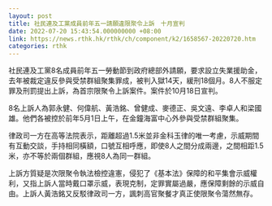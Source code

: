 ```yaml
---
layout: post
title: 社民連及工黨成員前年五一請願違限聚令上訴　十月宣判
date: 2022-07-20 15:43:54.000000000 +08:00
link: https://news.rthk.hk/rthk/ch/component/k2/1658567-20220720.htm
categories: rthk
---
```


社民連及工黨8名成員前年五一勞動節到政府總部外請願，要求設立失業援助金，去年被裁定違反參與受禁群組聚集罪成，被判入獄14天，緩刑18個月。8人不服定罪及刑罰提出上訴，為首宗限聚令上訴案件。案件於10月18日宣判。

8名上訴人為郭永健、何偉航、黃浩銘、曾健成、麥德正、吳文遠、李卓人和梁國雄。他們各被控於前年5月1日上午，在金鐘海富中心外參與受禁群組聚集。

律政司一方在高等法院表示，距離超過1.5米並非金科玉律的唯一考慮，示威期間有互動交談，手持相同橫額，口號互相呼應，即使8人之間分成兩邊，之間相距1.5米，亦不等於兩個群組，應視8人為同一群組。

上訴方質疑是次限聚令執法檢控違憲，侵犯了《基本法》保障的和平集會示威權利，又指上訴人當時戴口罩示威，表現克制，定罪實屬過嚴，應保障剩餘的示威自由。上訴人黃浩銘又反駁律政司一方，諷刺高官聚餐才真正使限聚令蕩然無存。
